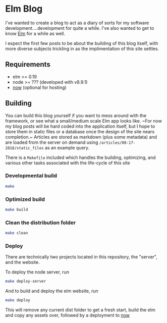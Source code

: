 # Elm Blog
I've wanted to create a blog to act as a diary of sorts for my software development....development
for quite a while.  I've also wanted to get to know [Elm](http://elm-lang.org) for a while as well.

I expect the first few posts to be about the building of this blog itself, with more diverse subjects
trickling in as the implimentation of this site settles.

## Requirements

* elm >= 0.19
* node >= ??? (developed with v8.9.1)
* [now](https://zeit.co/now) (optional for hosting)

## Building
You can build this blog yourself if you want to mess around with the framework, or see what a
small/medium scale Elm app looks like.  ~For now my blog posts will be hard coded into the application
itself, but I hope to store them in static files or a database once the design of the site nears
completion.~  Articles are stored as markdown (plus some metadata) and are loaded from the server 
on demand using `/articles/08-17-2018/static_files` as an example query.

There is a `Makefile` included which handles the building, optimizing, and various other tasks
associated with the life-cycle of this site

### Developmental build

```bash
make
```

### Optimized build

```bash
make build
```

### Clean the distribution folder

```bash
make clean
```

### Deploy

There are technically two projects located in this repository, the "server", and the website.

To deploy the node server, run

```bash
make deploy-server
```

And to build and deploy the elm website, run

```bash
make deploy
```

This will remove any current dist folder to get a fresh start, build the elm and copy any assets over,
followed by a deployment to [now](https://zeit.co/now)
